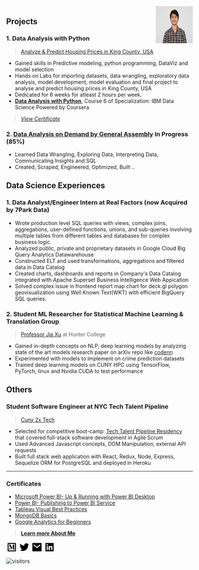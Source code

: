 <img align="right" width="100" height="100" src="Images/tops.jpg">

## Projects

### 1. Data Analysis with Python
>[Analyze & Predict Housing Prices in King County, USA](https://github.com/topgyaltsering/dataAnalysiswithPython)

* Gained skills in Predictive modeling, python programming, DataViz and model selection
* Hands on Labs for importing datasets, data wrangling, exploratory data analysis, model development, model evaluation and final project to analyse and predict housing prices in King County, USA
* Dedicated for 6 weeks for atleast 2 hours per week.
* [__Data Analysis with Python__](https://www.coursera.org/learn/data-analysis-with-python), Course 6 of Specialization: IBM Data Science Powered by Coursera
>[_View Certificate_](https://www.coursera.org/account/accomplishments/verify/HUVP4FJCLGCS)

### 2. [Data Analysis on Demand by General Assembly](https://generalassemb.ly/education/learn-data-analysis-online) In Progress (85%) 
* Learned Data Wrangling, Exploring Data, Interpreting Data, Communicating Insights and SQL
* Created, Scraped, Engineered, Optimized, Built ..

## Data Science Experiences

### 1. Data Analyst/Engineer Intern at Real Factors (now Acquired by 7Park Data)

* Wrote production level SQL queries with views, complex joins, aggregations, user-defined functions, unions, and sub-queries involving multiple tables from
different tables and databases for complex business logic.
* Analyzed public, private and proprietary datasets in Google Cloud Big Query Analytics Datawarehouse
* Constructed ELT and used transformations, aggregations and filtered data in Data Catalog
* Created charts, dashboards and reports in Company's Data Catalog integrated with Apache Superset Business Intelligence Web Appication
* Solved complex issue in frontend report map chart for deck.gl polygon geovisualization using Well Known Text(WKT) with efficient BigQuery SQL queries.

### 2. Student ML Researcher for Statistical Machine Learning & Translation Group 
> [Professor Jia Xu](http://www.jiaxu.org/) at Hunter College 

* Gained in-depth concepts on NLP, deep learning models by analyzing state of the art models research paper on arXiv repo like [codenn](https://github.com/sriniiyer/codenn)
* Experimented with models to implement on crime prediction datasets
* Trained deep learning models on CUNY HPC using TensorFlow, PyTorch, linux and Nvidia CUDA to test performance 

## Others

### Student Software Engineer at NYC Tech Talent Pipeline
>[Cuny 2x Tech](https://www.techtalentpipeline.nyc/cs-doubling)

* Selected for competitive boot-camp: [Tech Talent Pipeline Residency](https://github.com/huntercuny2x/summer19bootcamp) that covered full-stack software development in Agile Scrum
* Used Advanced Javascript concepts, DOM Manipulation, external API requests
* Built full stack web application with React, Redux, Node, Express, Sequelize ORM for PostgreSQL and deployed in Heroku

---

### Certificates
- [Microsoft Power BI- Up & Running with Power BI Desktop](https://udemy-certificate.s3.amazonaws.com/image/UC-a2a41c94-e91b-42ca-94c0-fa7383c9d36b.jpg)
- [Power BI- Publishing to Power BI Service](https://www.udemy.com/certificate/UC-25528088-299c-4b50-9958-830b48ef82f1/)
- [Tableau Visual Best Practices](https://www.udemy.com/certificate/UC-9994919d-1960-4409-ab6f-80d1a1fd32ca/)
- [MongoDB Basics](https://university.mongodb.com/course_completion/f9c45541-c2c9-4051-a67f-7cb836852c52)
- [Google Analytics for Beginners](https://analytics.google.com/analytics/academy/certificate/KaoobM0eQDSR9IFQP3kHpQ)

> __[Learn more About Me](https://about.me/topgyal)__

[<img align="center" width="30" height="30" src="Images/medium-line.png">](https://medium.com/@topgyaltsering)
[<img align="center" width="30" height="30" src="Images/twitter-fill.png">](https://twitter.com/topgyalgurung)
[<img align="center" width="30" height="30" src="Images/mail-fill.png">](topgyaltsering3@gmail.com)
[<img align="center" width="30" height="30" src="Images/linkedin-box-fill.png">](https://www.linkedin.com/in/topgyaltsering/)

![visitors](https://visitor-badge.glitch.me/badge?page_id=topgyaltsering.Topgyal_Portfolio)

